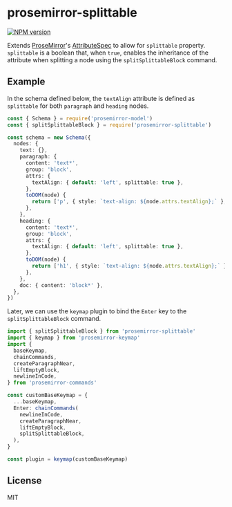 # prosemirror-splittable

[![NPM version](https://img.shields.io/npm/v/prosemirror-splittable?color=a1b858&label=)](https://www.npmjs.com/package/prosemirror-splittable)

Extends [ProseMirror]'s [AttributeSpec] to allow for `splittable` property. `splittable` is a boolean that, when `true`, enables the inheritance of the attribute when splitting a node using the `splitSplittableBlock` command.

## Example

In the schema defined below, the `textAlign` attribute is defined as `splittable` for both `paragraph` and `heading` nodes.

```ts
const { Schema } = require('prosemirror-model')
const { splitSplittableBlock } = require('prosemirror-splittable')

const schema = new Schema({
  nodes: {
    text: {},
    paragraph: {
      content: 'text*',
      group: 'block',
      attrs: {
        textAlign: { default: 'left', splittable: true },
      },
      toDOM(node) {
        return ['p', { style: `text-align: ${node.attrs.textAlign};` }, 0]
      },
    },
    heading: {
      content: 'text*',
      group: 'block',
      attrs: {
        textAlign: { default: 'left', splittable: true },
      },
      toDOM(node) {
        return ['h1', { style: `text-align: ${node.attrs.textAlign};` }, 0]
      },
    },
    doc: { content: 'block*' },
  },
})
```

Later, we can use the `keymap` plugin to bind the `Enter` key to the `splitSplittableBlock` command.

```ts
import { splitSplittableBlock } from 'prosemirror-splittable'
import { keymap } from 'prosemirror-keymap'
import {
  baseKeymap,
  chainCommands,
  createParagraphNear,
  liftEmptyBlock,
  newlineInCode,
} from 'prosemirror-commands'

const customBaseKeymap = {
  ...baseKeymap,
  Enter: chainCommands(
    newlineInCode,
    createParagraphNear,
    liftEmptyBlock,
    splitSplittableBlock,
  ),
}

const plugin = keymap(customBaseKeymap)
```

## License

MIT

<!-- Links -->

[ProseMirror]: https://prosemirror.net/
[AttributeSpec]: https://prosemirror.net/docs/ref/#model.AttributeSpec
